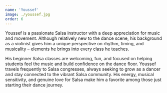 ```yaml
---
name: 'Youssef'
image: ./youssef.jpg
order: 6
---
```


Youssef is a passionate Salsa instructor with a deep appreciation for music and movement. Although relatively new to the dance scene, his background as a violinist gives him a unique perspective on rhythm, timing, and musicality – elements he brings into every class he teaches.

His beginner Salsa classes are welcoming, fun, and focused on helping students feel the music and build confidence on the dance floor. Youssef travels frequently to Salsa congresses, always seeking to grow as a dancer and stay connected to the vibrant Salsa community. His energy, musical sensitivity, and genuine love for Salsa make him a favorite among those just starting their dance journey.
